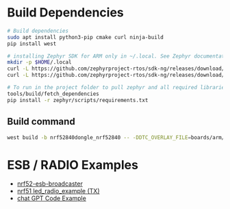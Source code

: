 # Build Dependencies

```bash
# Build dependencies
sudo apt install python3-pip cmake curl ninja-build
pip install west

# installing Zephyr SDK for ARM only in ~/.local. See Zephyr documentation for other possible location.
mkdir -p $HOME/.local
curl -L https://github.com/zephyrproject-rtos/sdk-ng/releases/download/v0.16.0/zephyr-sdk-0.16.0_linux-x86_64_minimal.tar.xz | tar xJ -C $HOME/.local/
curl -L https://github.com/zephyrproject-rtos/sdk-ng/releases/download/v0.16.0/toolchain_linux-x86_64_arm-zephyr-eabi.tar.xz | tar xJ -C $HOME/.local/zephyr-sdk-0.16.0/

# To run in the project folder to pull zephyr and all required libraries
tools/build/fetch_dependencies
pip install -r zephyr/scripts/requirements.txt
```
## Build command

```bash
west build -b nrf52840dongle_nrf52840 -- -DDTC_OVERLAY_FILE=boards/arm/nrf52840dongle_nrf52840.overlay
```


# ESB / RADIO Examples

- [nrf52-esb-broadcaster](https://github.com/NordicPlayground/nrf52-esb-broadcaster/tree/master)
- [nrf51 led_radio_example (TX)](https://github.com/finnurtorfa/nrf51/tree/master/lib/nrf51sdk/Nordic/nrf51822/Board/pca10000/led_radio_example)
- [chat GPT Code Example](https://forum.mysensors.org/topic/12188/using-chatgpt-to-write-code-for-the-nrf52840)
